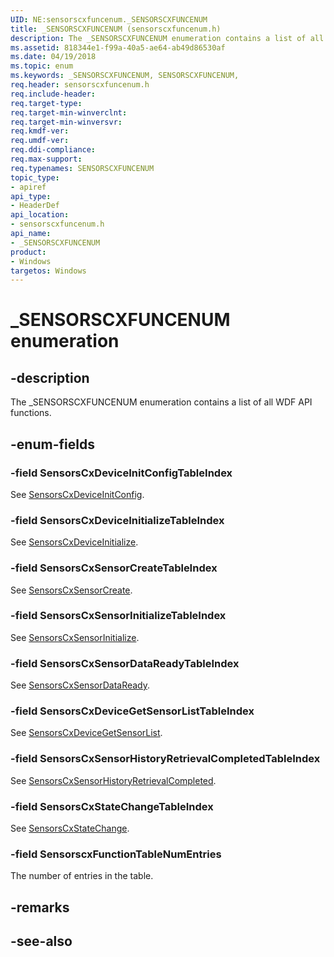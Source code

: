 ```yaml
---
UID: NE:sensorscxfuncenum._SENSORSCXFUNCENUM
title: _SENSORSCXFUNCENUM (sensorscxfuncenum.h)
description: The _SENSORSCXFUNCENUM enumeration contains a list of all WDF API functions.
ms.assetid: 818344e1-f99a-40a5-ae64-ab49d86530af
ms.date: 04/19/2018
ms.topic: enum
ms.keywords: _SENSORSCXFUNCENUM, SENSORSCXFUNCENUM,
req.header: sensorscxfuncenum.h
req.include-header:
req.target-type:
req.target-min-winverclnt:
req.target-min-winversvr:
req.kmdf-ver:
req.umdf-ver:
req.ddi-compliance:
req.max-support:
req.typenames: SENSORSCXFUNCENUM
topic_type:
- apiref
api_type:
- HeaderDef
api_location:
- sensorscxfuncenum.h
api_name:
- _SENSORSCXFUNCENUM
product: 
- Windows
targetos: Windows
---
```


# _SENSORSCXFUNCENUM enumeration

## -description

The _SENSORSCXFUNCENUM enumeration contains a list of all WDF API functions.

## -enum-fields

### -field SensorsCxDeviceInitConfigTableIndex

See [SensorsCxDeviceInitConfig](https://docs.microsoft.com/windows-hardware/drivers/ddi/content/sensorscx/nf-sensorscx-sensorscxdeviceinitconfig).

### -field SensorsCxDeviceInitializeTableIndex

See [SensorsCxDeviceInitialize](https://docs.microsoft.com/windows-hardware/drivers/ddi/content/sensorscx/nf-sensorscx-sensorscxdeviceinitialize).

### -field SensorsCxSensorCreateTableIndex

See [SensorsCxSensorCreate](https://docs.microsoft.com/windows-hardware/drivers/ddi/content/sensorscx/nf-sensorscx-sensorscxsensorcreate).

### -field SensorsCxSensorInitializeTableIndex

See [SensorsCxSensorInitialize](https://docs.microsoft.com/windows-hardware/drivers/ddi/content/sensorscx/nf-sensorscx-sensorscxsensorinitialize).

### -field SensorsCxSensorDataReadyTableIndex

See [SensorsCxSensorDataReady](https://docs.microsoft.com/windows-hardware/drivers/ddi/content/sensorscx/nf-sensorscx-sensorscxsensordataready).

### -field SensorsCxDeviceGetSensorListTableIndex

See [SensorsCxDeviceGetSensorList](https://docs.microsoft.com/windows-hardware/drivers/ddi/content/sensorscx/nf-sensorscx-sensorscxdevicegetsensorlist).

### -field SensorsCxSensorHistoryRetrievalCompletedTableIndex

See [SensorsCxSensorHistoryRetrievalCompleted](..\sensorscx\nf-sensorscx-sensorscxsensorhistoryretrievalcompleted.md).

### -field SensorsCxStateChangeTableIndex

See [SensorsCxStateChange](https://docs.microsoft.com/windows-hardware/drivers/ddi/content/sensorscx/nf-sensorscx-sensorscxstatechange).

### -field SensorscxFunctionTableNumEntries

The number of entries in the table.

## -remarks

## -see-also
